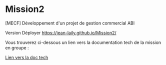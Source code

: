 # Mission2
[MECF] Développement d'un projet de gestion commercial ABI

Version Déployer https://jean-laily.github.io/Mission2/

Vous trouverez ci-dessous un lien vers la documentation tech de la mission en groupe :
<p><a href="https://drive.google.com/file/d/1FDC5lXez44ids1dWrucdgHEKG3CV1g-3/view?usp=sharing" >Lien vers la doc tech</a></p>
